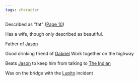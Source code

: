 ```yaml
---
tags: character
---
```

Described as "fat" ([Page 10](</BMU.md#22>))

Has a wife, though only described as beautiful.

Father of [Jasón](</Jasón.md>)

Good drinking friend of [Gabriel](</MárezFamily/GabrielandMariaMárez.md#gabriel-márez>)
Work together on the highway

Beats [Jasón](</Jasón.md>) to keep him from talking to [The Indian](</TheIndian.md>)

Was on the bridge with the [Lupito](</Lupito.md>) incident
